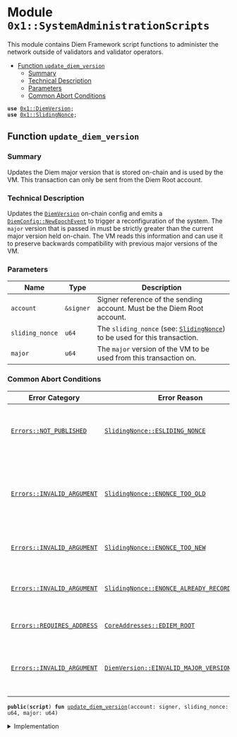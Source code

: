 
<a name="0x1_SystemAdministrationScripts"></a>

# Module `0x1::SystemAdministrationScripts`

This module contains Diem Framework script functions to administer the
network outside of validators and validator operators.


-  [Function `update_diem_version`](#0x1_SystemAdministrationScripts_update_diem_version)
    -  [Summary](#@Summary_0)
    -  [Technical Description](#@Technical_Description_1)
    -  [Parameters](#@Parameters_2)
    -  [Common Abort Conditions](#@Common_Abort_Conditions_3)


<pre><code><b>use</b> <a href="DiemVersion.md#0x1_DiemVersion">0x1::DiemVersion</a>;
<b>use</b> <a href="SlidingNonce.md#0x1_SlidingNonce">0x1::SlidingNonce</a>;
</code></pre>



<a name="0x1_SystemAdministrationScripts_update_diem_version"></a>

## Function `update_diem_version`


<a name="@Summary_0"></a>

### Summary

Updates the Diem major version that is stored on-chain and is used by the VM.  This
transaction can only be sent from the Diem Root account.


<a name="@Technical_Description_1"></a>

### Technical Description

Updates the <code><a href="DiemVersion.md#0x1_DiemVersion">DiemVersion</a></code> on-chain config and emits a <code><a href="DiemConfig.md#0x1_DiemConfig_NewEpochEvent">DiemConfig::NewEpochEvent</a></code> to trigger
a reconfiguration of the system. The <code>major</code> version that is passed in must be strictly greater
than the current major version held on-chain. The VM reads this information and can use it to
preserve backwards compatibility with previous major versions of the VM.


<a name="@Parameters_2"></a>

### Parameters

| Name            | Type      | Description                                                                |
| ------          | ------    | -------------                                                              |
| <code>account</code>       | <code>&signer</code> | Signer reference of the sending account. Must be the Diem Root account.   |
| <code>sliding_nonce</code> | <code>u64</code>     | The <code>sliding_nonce</code> (see: <code><a href="SlidingNonce.md#0x1_SlidingNonce">SlidingNonce</a></code>) to be used for this transaction. |
| <code>major</code>         | <code>u64</code>     | The <code>major</code> version of the VM to be used from this transaction on.         |


<a name="@Common_Abort_Conditions_3"></a>

### Common Abort Conditions

| Error Category             | Error Reason                                  | Description                                                                                |
| ----------------           | --------------                                | -------------                                                                              |
| <code><a href="../../../move-stdlib/docs/Errors.md#0x1_Errors_NOT_PUBLISHED">Errors::NOT_PUBLISHED</a></code>    | <code><a href="SlidingNonce.md#0x1_SlidingNonce_ESLIDING_NONCE">SlidingNonce::ESLIDING_NONCE</a></code>                | A <code><a href="SlidingNonce.md#0x1_SlidingNonce">SlidingNonce</a></code> resource is not published under <code>account</code>.                                |
| <code><a href="../../../move-stdlib/docs/Errors.md#0x1_Errors_INVALID_ARGUMENT">Errors::INVALID_ARGUMENT</a></code> | <code><a href="SlidingNonce.md#0x1_SlidingNonce_ENONCE_TOO_OLD">SlidingNonce::ENONCE_TOO_OLD</a></code>                | The <code>sliding_nonce</code> is too old and it's impossible to determine if it's duplicated or not. |
| <code><a href="../../../move-stdlib/docs/Errors.md#0x1_Errors_INVALID_ARGUMENT">Errors::INVALID_ARGUMENT</a></code> | <code><a href="SlidingNonce.md#0x1_SlidingNonce_ENONCE_TOO_NEW">SlidingNonce::ENONCE_TOO_NEW</a></code>                | The <code>sliding_nonce</code> is too far in the future.                                              |
| <code><a href="../../../move-stdlib/docs/Errors.md#0x1_Errors_INVALID_ARGUMENT">Errors::INVALID_ARGUMENT</a></code> | <code><a href="SlidingNonce.md#0x1_SlidingNonce_ENONCE_ALREADY_RECORDED">SlidingNonce::ENONCE_ALREADY_RECORDED</a></code>       | The <code>sliding_nonce</code> has been previously recorded.                                          |
| <code><a href="../../../move-stdlib/docs/Errors.md#0x1_Errors_REQUIRES_ADDRESS">Errors::REQUIRES_ADDRESS</a></code> | <code><a href="CoreAddresses.md#0x1_CoreAddresses_EDIEM_ROOT">CoreAddresses::EDIEM_ROOT</a></code>                  | <code>account</code> is not the Diem Root account.                                                   |
| <code><a href="../../../move-stdlib/docs/Errors.md#0x1_Errors_INVALID_ARGUMENT">Errors::INVALID_ARGUMENT</a></code> | <code><a href="DiemVersion.md#0x1_DiemVersion_EINVALID_MAJOR_VERSION_NUMBER">DiemVersion::EINVALID_MAJOR_VERSION_NUMBER</a></code> | <code>major</code> is less-than or equal to the current major version stored on-chain.                |


<pre><code><b>public</b>(<b>script</b>) <b>fun</b> <a href="SystemAdministrationScripts.md#0x1_SystemAdministrationScripts_update_diem_version">update_diem_version</a>(account: signer, sliding_nonce: u64, major: u64)
</code></pre>



<details>
<summary>Implementation</summary>


<pre><code><b>public</b>(<b>script</b>) <b>fun</b> <a href="SystemAdministrationScripts.md#0x1_SystemAdministrationScripts_update_diem_version">update_diem_version</a>(account: signer, sliding_nonce: u64, major: u64) {
    <a href="SlidingNonce.md#0x1_SlidingNonce_record_nonce_or_abort">SlidingNonce::record_nonce_or_abort</a>(&account, sliding_nonce);
    <a href="DiemVersion.md#0x1_DiemVersion_set">DiemVersion::set</a>(&account, major)
}
</code></pre>



</details>


[//]: # ("File containing references which can be used from documentation")
[ACCESS_CONTROL]: https://github.com/diem/dip/blob/main/dips/dip-2.md
[ROLE]: https://github.com/diem/dip/blob/main/dips/dip-2.md#roles
[PERMISSION]: https://github.com/diem/dip/blob/main/dips/dip-2.md#permissions

